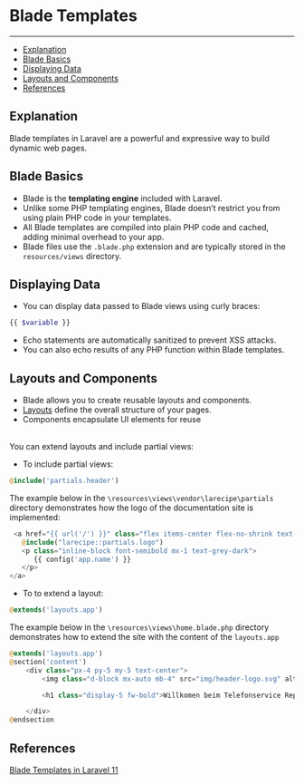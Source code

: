 # Blade Templates

---

- [Explanation](#section-1)
- [Blade Basics](#section-2)
- [Displaying Data](#section-3)
- [Layouts and Components](#section-4)
- [References](#section-5)

<a name="section-1"></a>
## Explanation

Blade templates in Laravel are a powerful and expressive way to build dynamic web pages.


<a name="section-2"></a>
## Blade Basics

 - Blade is the **templating engine** included with Laravel.
 - Unlike some PHP templating engines, Blade doesn’t restrict you from using plain PHP code in your templates.
 - All Blade templates are compiled into plain PHP code and cached, adding minimal overhead to your app.
 - Blade files use the <code>.blade.php</code> extension and are typically stored in the <code>resources/views</code> directory.

<a name="section-3"></a>
## Displaying Data

- You can display data passed to Blade views using curly braces: 
```php
{{ $variable }}
```


- Echo statements are automatically sanitized to prevent XSS attacks.
- You can also echo results of any PHP function within Blade templates.

<a name="section-4"></a>
## Layouts and Components

- Blade allows you to create reusable layouts and components.
- [Layouts](layouts) define the overall structure of your pages.
- Components encapsulate UI elements for reuse

<br>
You can extend layouts and include partial views:

- To include partial views:
```php
@include('partials.header')
```
The example below in the <code>\resources\views\vendor\larecipe\partials</code> directory demonstrates how the logo of the documentation site is implemented:
```php 
 <a href="{{ url('/') }}" class="flex items-center flex-no-shrink text-black mx-4">
   @include("larecipe::partials.logo")
   <p class="inline-block font-semibold mx-1 text-grey-dark">
      {{ config('app.name') }}
   </p>
</a>
```
- To to extend a layout:
```php
@extends('layouts.app')
```
The example below in the <code>\resources\views\home.blade.php</code> directory demonstrates how to extend the site with the content of the <code>layouts.app</code>
```php
@extends('layouts.app')
@section('content')
    <div class="px-4 py-5 my-5 text-center">
        <img class="d-block mx-auto mb-4" src="img/header-logo.svg" alt="ESPAS Logo mit text Nah am Mensch. Nah am Markt" width="520" >

        <h1 class="display-5 fw-bold">Willkomen beim Telefonservice Report</h1>

    </div>
@endsection
```




<a name="section-5"></a>
## References

[Blade Templates in Laravel 11](https://laravel.com/docs/11.x/blade#main-content)
